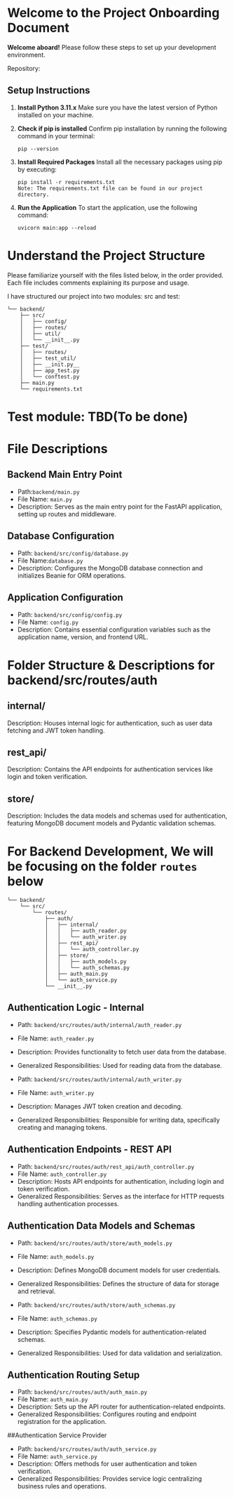 # Welcome to the Project Onboarding Document

**Welcome aboard!** Please follow these steps to set up your development environment.

Repository:

## Setup Instructions

1.  **Install Python 3.11.x**
    Make sure you have the latest version of Python installed on your machine.

2.  **Check if pip is installed**
    Confirm pip installation by running the following command in your terminal:
    ```shell
    pip --version

    ```
3.  **Install Required Packages**
    Install all the necessary packages using pip by executing:
    ```shell
    pip install -r requirements.txt
    Note: The requirements.txt file can be found in our project directory.

4.  **Run the Application**
    To start the application, use the following command:

        uvicorn main:app --reload

# Understand the Project Structure

Please familiarize yourself with the files listed below, in the order provided. Each file includes comments explaining its purpose and usage.

I have structured our project into two modules: src and test:

```
└── backend/
    ├── src/
    │   ├── config/
    │   ├── routes/
    │   ├── util/
    │   └── __init__.py
    ├── test/
    │   ├── routes/
    │   ├── test_util/
    │   ├── __init.py__
    │   ├── app_test.py
    │   └── conftest.py
    ├── main.py
    └── requirements.txt
```

# Test module: TBD(To be done)

# File Descriptions

## Backend Main Entry Point

- Path:`backend/main.py`
- File Name: `main.py`
- Description: Serves as the main entry point for the FastAPI application, setting up routes and middleware.

## Database Configuration

- Path: `backend/src/config/database.py`
- File Name:`database.py`
- Description: Configures the MongoDB database connection and initializes Beanie for ORM operations.

## Application Configuration

- Path: `backend/src/config/config.py`
- File Name: `config.py`
- Description: Contains essential configuration variables such as the application name, version, and frontend URL.

# Folder Structure & Descriptions for backend/src/routes/auth

## internal/

Description: Houses internal logic for authentication, such as user data fetching and JWT token handling.

## rest_api/

Description: Contains the API endpoints for authentication services like login and token verification.

## store/

Description: Includes the data models and schemas used for authentication, featuring MongoDB document models and Pydantic validation schemas.

# For Backend Development, We will be focusing on the folder `routes` below

```
└── backend/
    └── src/
        └── routes/
            ├── auth/
            │   ├── internal/
            │   │   ├── auth_reader.py
            │   │   └── auth_writer.py
            │   ├── rest_api/
            │   │   └── auth_controller.py
            │   ├── store/
            │   │   ├── auth_models.py
            │   │   └── auth_schemas.py
            │   ├── auth_main.py
            │   └── auth_service.py
            └── __init__.py
```

## Authentication Logic - Internal

- Path: `backend/src/routes/auth/internal/auth_reader.py`
- File Name: `auth_reader.py`
- Description: Provides functionality to fetch user data from the database.
- Generalized Responsibilities: Used for reading data from the database.

- Path: `backend/src/routes/auth/internal/auth_writer.py`
- File Name: `auth_writer.py`
- Description: Manages JWT token creation and decoding.
- Generalized Responsibilities: Responsible for writing data, specifically creating and managing tokens.

## Authentication Endpoints - REST API

- Path: `backend/src/routes/auth/rest_api/auth_controller.py`
- File Name: `auth_controller.py`
- Description: Hosts API endpoints for authentication, including login and token verification.
- Generalized Responsibilities: Serves as the interface for HTTP requests handling authentication processes.

## Authentication Data Models and Schemas

- Path: `backend/src/routes/auth/store/auth_models.py`
- File Name: `auth_models.py`
- Description: Defines MongoDB document models for user credentials.
- Generalized Responsibilities: Defines the structure of data for storage and retrieval.

- Path: `backend/src/routes/auth/store/auth_schemas.py`
- File Name: `auth_schemas.py`
- Description: Specifies Pydantic models for authentication-related schemas.
- Generalized Responsibilities: Used for data validation and serialization.

## Authentication Routing Setup

- Path: `backend/src/routes/auth/auth_main.py`
- File Name: `auth_main.py`
- Description: Sets up the API router for authentication-related endpoints.
- Generalized Responsibilities: Configures routing and endpoint registration for the application.

##Authentication Service Provider

- Path: `backend/src/routes/auth/auth_service.py`
- File Name: `auth_service.py`
- Description: Offers methods for user authentication and token verification.
- Generalized Responsibilities: Provides service logic centralizing business rules and operations.
